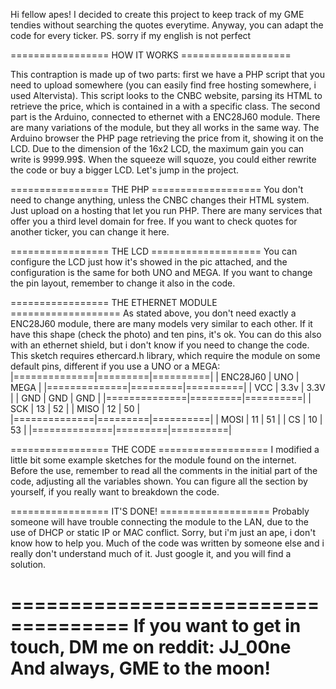 Hi fellow apes! I decided to create this project to keep track of my GME tendies
without searching the quotes everytime. Anyway, you can adapt the code for every ticker.
PS. sorry if my english is not perfect



=================  HOW IT WORKS  ===================

This contraption is made up of two parts: first we have a PHP script that you
need to upload somewhere (you can easily find free hosting somewhere, i used Altervista).
This script looks to the CNBC website, parsing its HTML to retrieve the price, which is
contained in a <span> with a specific class. The second part is the Arduino, connected to
ethernet with a ENC28J60 module. There are many variations of the module, but they all
works in the same way. The Arduino browser the PHP page retrieving the price from it,
showing it on the LCD. Due to the dimension of the 16x2 LCD, the maximum gain you can write
is 9999.99$. When the squeeze will squoze, you could either rewrite the code or buy a bigger LCD. 
Let's jump in the project.



=================  THE PHP  ===================
You don't need to change anything, unless the CNBC changes their HTML system.
Just upload on a hosting that let you run PHP. There are many services that
offer you a third level domain for free. If you want to check quotes for another
ticker, you can change it here.


=================  THE LCD  ===================
You can configure the LCD just how it's showed in the pic attached, and the
configuration is the same for both UNO and MEGA.
If you want to change the pin layout, remember to change it also in the code.


=================  THE ETHERNET MODULE  ===================
As stated above, you don't need exactly a ENC28J60 module, there are many models very
similar to each other. If it have this shape (check the photo) and ten pins, it's ok.
You can do this also with an ethernet shield, but i don't know if you need to change the code.
This sketch requires ethercard.h library, which require the module on some default pins,
different if you use a UNO or a MEGA:
|==============|=========|==========|
|   ENC28J60   |   UNO   |   MEGA   |
|==============|=========|==========|
|   VCC        |   3.3v  |   3.3V   |
|   GND        |   GND   |   GND    |
|==============|=========|==========|
|   SCK        |   13    |   52     |
|   MISO       |   12    |   50     |
|==============|=========|==========|
|   MOSI       |   11    |   51     |
|   CS         |   10    |   53     |
|==============|=========|==========|



=================  THE CODE  ===================
I modified a little bit some example sketches for the module found on the internet.
Before the use, remember to read all the comments in the initial part of the code, 
adjusting all the variables shown. 
You can figure all the section by yourself, if you really want to breakdown the code.



=================  IT'S DONE!  ===================
Probably someone will have trouble connecting the module to the LAN, due to the use of
DHCP or static IP or MAC conflict. Sorry, but i'm just an ape, i don't know how to help you.
Much of the code was written by someone else and i really don't understand much of it.
Just google it, and you will find a solution.



====================================
If you want to get in touch, DM me on reddit: JJ_00ne
And always, GME to the moon!
====================================
